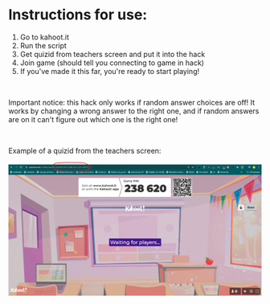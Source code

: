 <h1>Instructions for use:</h1>
<ol>
<li>Go to kahoot.it</li>
<li>Run the script</li>
<li>Get quizid from teachers screen and put it into the hack</li>
<li>Join game (should tell you connecting to game in hack)</li>
<li>If you've made it this far, you're ready to start playing!</li>
</ol><br>
<p>Important notice: this hack only works if random answer choices are off! It works by changing a wrong answer to the right one, and if random answers are on it can't figure out which one is the right one!</p><br>
<p>Example of a quizid from the teachers screen: </p><img src="quizid.png">
